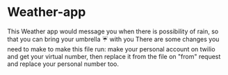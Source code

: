 # Weather-app
This Weather app would message you when there is possibility of rain, so that you can bring your umbrella ☔ with you
There are some changes you need to make to make this file run: make your personal account on twilio and get your virtual number, then replace it from the file on "from" request and replace your personal number too.
